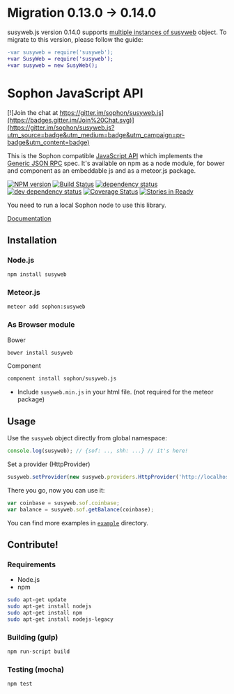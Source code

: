 # Migration 0.13.0 -> 0.14.0

susyweb.js version 0.14.0 supports [multiple instances of susyweb](https://octonion.institute/susy-js/susyweb.js/issues/297) object.
To migrate to this version, please follow the guide:

```diff
-var susyweb = require('susyweb');
+var SusyWeb = require('susyweb');
+var susyweb = new SusyWeb();
```


# Sophon JavaScript API

[![Join the chat at https://gitter.im/sophon/susyweb.js](https://badges.gitter.im/Join%20Chat.svg)](https://gitter.im/sophon/susyweb.js?utm_source=badge&utm_medium=badge&utm_campaign=pr-badge&utm_content=badge)

This is the Sophon compatible [JavaScript API](https://octonion.institute/susy-go/wiki/JavaScript-API)
which implements the [Generic JSON RPC](https://octonion.institute/susy-go/wiki/JSON-RPC) spec. It's available on npm as a node module, for bower and component as an embeddable js and as a meteor.js package.

[![NPM version][npm-image]][npm-url] [![Build Status][travis-image]][travis-url] [![dependency status][dep-image]][dep-url] [![dev dependency status][dep-dev-image]][dep-dev-url] [![Coverage Status][coveralls-image]][coveralls-url] [![Stories in Ready][waffle-image]][waffle-url]

<!-- [![browser support](https://ci.testling.com/susy-go/sophon.js.png)](https://ci.testling.com/susy-go/sophon.js) -->

You need to run a local Sophon node to use this library.

[Documentation](https://octonion.institute/susy-go/wiki/JavaScript-API)

## Installation

### Node.js

```bash
npm install susyweb
```

### Meteor.js

```bash
meteor add sophon:susyweb
```

### As Browser module
Bower

```bash
bower install susyweb
```

Component

```bash
component install sophon/susyweb.js
```

* Include `susyweb.min.js` in your html file. (not required for the meteor package)

## Usage
Use the `susyweb` object directly from global namespace:

```js
console.log(susyweb); // {sof: .., shh: ...} // it's here!
```

Set a provider (HttpProvider)

```js
susyweb.setProvider(new susyweb.providers.HttpProvider('http://localhost:8545'));
```

There you go, now you can use it:

```js
var coinbase = susyweb.sof.coinbase;
var balance = susyweb.sof.getBalance(coinbase);
```

You can find more examples in [`example`](https://octonion.institute/susy-js/susyweb.js/src/branch/master/example) directory.


## Contribute!

### Requirements

* Node.js
* npm

```bash
sudo apt-get update
sudo apt-get install nodejs
sudo apt-get install npm
sudo apt-get install nodejs-legacy
```

### Building (gulp)

```bash
npm run-script build
```


### Testing (mocha)

```bash
npm test
```

[npm-image]: https://badge.fury.io/js/susyweb.png
[npm-url]: https://npmjs.org/package/susyweb
[travis-image]: https://travis-ci.org/sophon/susyweb.js.svg
[travis-url]: https://travis-ci.org/sophon/susyweb.js
[dep-image]: https://david-dm.org/sophon/susyweb.js.svg
[dep-url]: https://david-dm.org/sophon/susyweb.js
[dep-dev-image]: https://david-dm.org/sophon/susyweb.js/dev-status.svg
[dep-dev-url]: https://david-dm.org/sophon/susyweb.js#info=devDependencies
[coveralls-image]: https://coveralls.io/repos/sophon/susyweb.js/badge.svg?branch=master
[coveralls-url]: https://coveralls.io/r/sophon/susyweb.js?branch=master
[waffle-image]: https://badge.waffle.io/sophon/susyweb.js.svg?label=ready&title=Ready
[waffle-url]: http://waffle.io/sophon/susyweb.js

